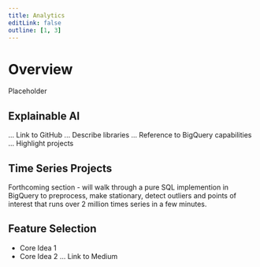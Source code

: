 ```yaml
---
title: Analytics
editLink: false
outline: [1, 3]
---
```


# Overview
Placeholder

## Explainable AI <Badge type="warning" text="not tutorials" />
... Link to GitHub
... Describe libraries
... Reference to BigQuery capabilities
... Highlight projects

## Time Series Projects
Forthcoming section - will walk through a pure SQL implemention in BigQuery to preprocess, make stationary, detect outliers and points of interest that runs over 2 million times series in a few minutes. 

## Feature Selection
* Core Idea 1
* Core Idea 2
... Link to Medium